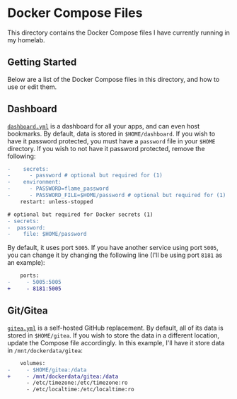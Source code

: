 # Docker Compose Files

This directory contains the Docker Compose files I have currently running in my homelab.

## Getting Started

Below are a list of the Docker Compose files in this directory, and how to use or edit them.

## Dashboard
[`dashboard.yml`](dashboard.yml) is a dashboard for all your apps, and can even host bookmarks. By default, data is stored in `$HOME/dashboard`. If you wish to have it password protected, you must have a `password` file in your `$HOME` directory. If you wish to not have it password protected, remove the following:
```diff
-    secrets:
-      - password # optional but required for (1)
-    environment:
-      - PASSWORD=flame_password
-      - PASSWORD_FILE=$HOME/password # optional but required for (1)
    restart: unless-stopped

# optional but required for Docker secrets (1)
- secrets:
-  password:
-    file: $HOME/password

```
By default, it uses port `5005`. If you have another service using port `5005`, you can change it by changing the following line (I'll be using port `8181` as an example):
```diff
    ports:
-     - 5005:5005
+     - 8181:5005
```

## Git/Gitea
[`gitea.yml`](gitea.yml) is a self-hosted GitHub replacement. By default, all of its data is stored in `$HOME/gitea`. If you wish to store the data in a different location, update the Compose file accordingly. In this example, I'll have it store data in `/mnt/dockerdata/gitea`:
```diff
    volumes:
-     - $HOME/gitea:/data
+     - /mnt/dockerdata/gitea:/data
      - /etc/timezone:/etc/timezone:ro
      - /etc/localtime:/etc/localtime:ro
```
